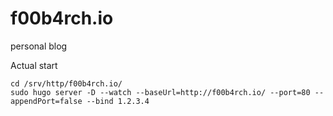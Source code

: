 # f00b4rch.io
personal blog

Actual start
``` 
cd /srv/http/f00b4rch.io/
sudo hugo server -D --watch --baseUrl=http://f00b4rch.io/ --port=80 --appendPort=false --bind 1.2.3.4
```
